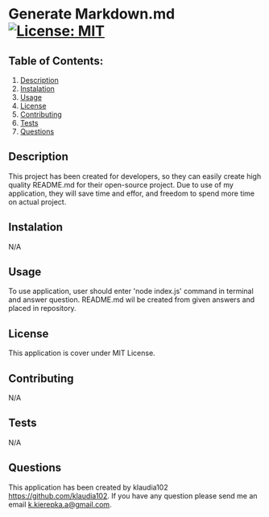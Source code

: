 # Generate Markdown.md  [![License: MIT](https://img.shields.io/badge/License-MIT-yellow.svg)](https://opensource.org/licenses/MIT)


## Table of Contents:

1. [Description](#Description)
2. [Instalation](#Instalation)
3. [Usage](#Usage)
4. [License](#License)
5. [Contributing](#Contributing)
6. [Tests](#Tests)
7. [Questions](#Questions)


## Description

This project has been created for developers, so they can easily create high quality README.md for their open-source project. Due to use of my application, they will save time and effor, and freedom to spend more time on actual project.


## Instalation

N/A
## Usage

To use application, user should enter 'node index.js' command in terminal and answer question. README.md wil be created from given answers and placed in repository.


## License

This application is cover under MIT License. 


## Contributing

N/A


## Tests

N/A


## Questions

 This application has been created by  klaudia102 https://github.com/klaudia102. 
 If you have any question please send me an email k.kierepka.a@gmail.com.


